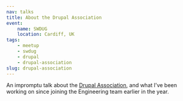 ```yaml
---
nav: talks
title: About the Drupal Association
event:
    name: SWDUG
    location: Cardiff, UK
tags:
    - meetup
    - swdug
    - drupal
    - drupal-association
slug: drupal-association
---
```

An impromptu talk about the [Drupal Association](https://association.drupal.org), and what I’ve been working on since joining the Engineering team earlier in the year.
